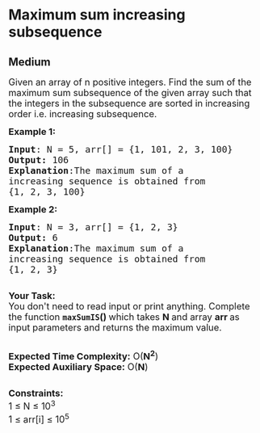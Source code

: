 # Maximum sum increasing subsequence
## Medium 
<div class="problem-statement" style="user-select: auto;">
                <p style="user-select: auto;"></p><p style="user-select: auto;"><span style="font-size: 18px; user-select: auto;">Given an array of n positive integers. Find the sum of the maximum sum subsequence of the given array such that the integers in the subsequence are sorted in increasing order i.e. increasing subsequence.&nbsp;</span></p>

<p style="user-select: auto;"><span style="font-size: 18px; user-select: auto;"><strong style="user-select: auto;">Example 1:</strong></span></p>

<pre style="user-select: auto;"><span style="font-size: 18px; user-select: auto;"><strong style="user-select: auto;">Input</strong>: N = 5, arr[] = {1, 101, 2, 3, 100} 
<strong style="user-select: auto;">Output:</strong> 106
<strong style="user-select: auto;">Explanation</strong>:The maximum sum of a
increasing sequence is obtained from
{1, 2, 3, 100}</span></pre>

<p style="user-select: auto;"><span style="font-size: 18px; user-select: auto;"><strong style="user-select: auto;">Example 2:</strong></span></p>

<pre style="user-select: auto;"><span style="font-size: 18px; user-select: auto;"><strong style="user-select: auto;">Input</strong>: N = 3, arr[] = {1, 2, 3}
<strong style="user-select: auto;">Output:</strong> 6
<strong style="user-select: auto;">Explanation</strong>:The maximum sum of a
increasing sequence is obtained from
{1, 2, 3}</span></pre>

<p style="user-select: auto;"><br style="user-select: auto;">
<span style="font-size: 18px; user-select: auto;"><strong style="user-select: auto;">Your Task:&nbsp;&nbsp;</strong><br style="user-select: auto;">
You don't need to read input or print anything. Complete the function <strong style="user-select: auto;"><code style="user-select: auto;">maxSumIS</code>()&nbsp;</strong>which takes <strong style="user-select: auto;">N </strong>and array <strong style="user-select: auto;">arr </strong>as input parameters and returns the maximum value.</span></p>

<p style="user-select: auto;"><br style="user-select: auto;">
<span style="font-size: 18px; user-select: auto;"><strong style="user-select: auto;">Expected Time Complexity:</strong> O(<strong style="user-select: auto;">N<sup style="user-select: auto;">2</sup></strong>)<br style="user-select: auto;">
<strong style="user-select: auto;">Expected Auxiliary Space:</strong> O(<strong style="user-select: auto;">N</strong>)</span></p>

<p style="user-select: auto;"><br style="user-select: auto;">
<span style="font-size: 18px; user-select: auto;"><strong style="user-select: auto;">Constraints:</strong><br style="user-select: auto;">
1 ≤ N ≤ 10<sup style="user-select: auto;">3</sup></span><br style="user-select: auto;">
<span style="font-size: 18px; user-select: auto;">1 ≤ arr[i] ≤ 10<sup style="user-select: auto;">5</sup></span></p>
 <p style="user-select: auto;"></p>
            </div>